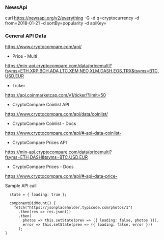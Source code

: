 
### NewsApi

curl https://newsapi.org/v2/everything -G -d q=cryptocurrency  -d from=2018-01-21 -d sortBy=popularity -d apiKey=

### General API Data

https://www.cryptocompare.com/api/

* Price - Multi

https://min-api.cryptocompare.com/data/pricemulti?fsyms=ETH,XRP,BCH,ADA,LTC,XEM,NEO,XLM,DASH,EOS,TRX&tsyms=BTC,USD,EUR

* Ticker

https://api.coinmarketcap.com/v1/ticker/?limit=50

* CryptoCompare Coinlist API

https://www.cryptocompare.com/api/data/coinlist/

* CryptoCompare Coinlist - Docs

https://www.cryptocompare.com/api/#-api-data-coinlist-


* CryptoCompare Prices API

https://min-api.cryptocompare.com/data/pricemulti?fsyms=ETH,DASH&tsyms=BTC,USD,EUR


* CryptoCompare Prices - Docs

https://www.cryptocompare.com/api/#-api-data-price-


Sample API call

```
  state = { loading: true };
 
  componentDidMount() {
    fetch("https://jsonplaceholder.typicode.com/photos/1")
      .then(res => res.json())
      .then(
        photos => this.setState(prev => ({ loading: false, photos })),
        error => this.setState(prev => ({ loading: false, error }))
      );
}

```


